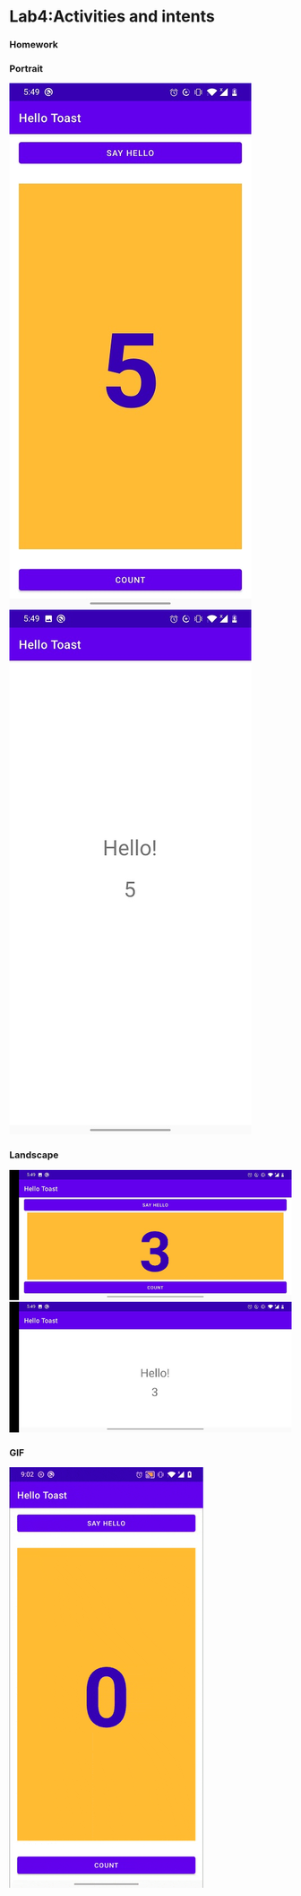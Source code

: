 # Lab4:Activities and intents
### Homework
### Portrait
![](./hw1a.jpg)
![](./hw1b.jpg)
### Landscape
![](./hw2a.jpg)
![](./hw2b.jpg)
### GIF
![GIF](lab4Gif.gif)

